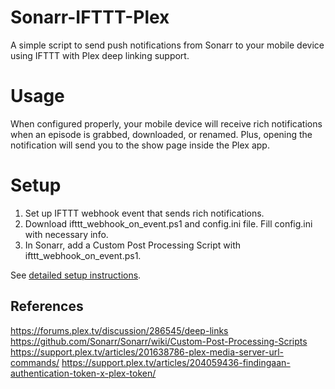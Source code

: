 # Sonarr-IFTTT-Plex
A simple script to send push notifications from Sonarr to your mobile device using IFTTT with Plex deep linking support.


# Usage
When configured properly, your mobile device will receive rich notifications when an episode is grabbed, downloaded, or renamed. Plus, opening the notification will send you to the show page inside the Plex app.

# Setup
1. Set up IFTTT webhook event that sends rich notifications.
2. Download ifttt_webhook_on_event.ps1 and config.ini file. Fill config.ini with necessary info.
3. In Sonarr, add a Custom Post Processing Script with ifttt_webhook_on_event.ps1.

See [detailed setup instructions](setup/setup.md).


## References
https://forums.plex.tv/discussion/286545/deep-links
https://github.com/Sonarr/Sonarr/wiki/Custom-Post-Processing-Scripts
https://support.plex.tv/articles/201638786-plex-media-server-url-commands/
https://support.plex.tv/articles/204059436-findingaan-authentication-token-x-plex-token/
<!--stackedit_data:
eyJoaXN0b3J5IjpbLTExNTA4MzAxMDBdfQ==
-->